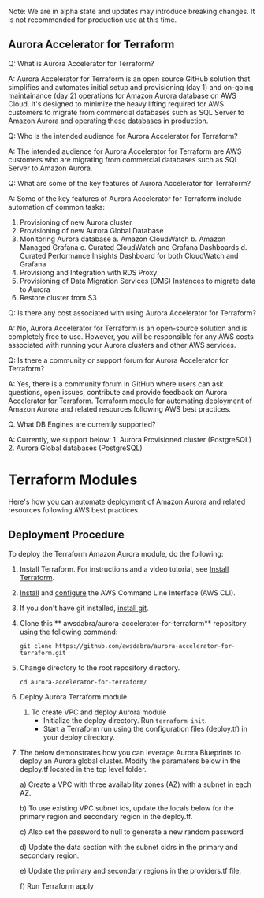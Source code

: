 Note: We are in alpha state and updates may introduce breaking changes. It is not recommended for production use at this time.

## Aurora Accelerator for Terraform

Q: What is Aurora Accelerator for Terraform? 

A: Aurora Accelerator for Terraform is an open source GitHub solution that simplifies and automates initial setup and provisioning (day 1) and on-going maintainance (day 2) operations for [Amazon Aurora](https://aws.amazon.com/rds/aurora/) database on AWS Cloud. It's designed to minimize the heavy lifting required for AWS customers to migrate from commercial databases such as SQL Server to Amazon Aurora and operating these databases in production.


Q: Who is the intended audience for Aurora Accelerator for Terraform? 

A: The intended audience for Aurora Accelerator for Terraform are AWS customers who are migrating from commercial databases such as SQL Server to Amazon Aurora.


Q: What are some of the key features of Aurora Accelerator for Terraform? 

A: Some of the key features of Aurora Accelerator for Terraform include automation of common tasks:
   1. Provisioning of new Aurora cluster
   2. Provisioning of new Aurora Global Database
   3. Monitoring Aurora database 
   	a. Amazon CloudWatch
   	b. Amazon Managed Grafana
	c. Curated CloudWatch and Grafana Dashboards
	d. Curated Performance Insights Dashboard for both CloudWatch and Grafana
   4. Provisiong and Integration with RDS Proxy
   5. Provisioning of Data Migration Services (DMS) Instances to migrate data to Aurora
   6. Restore cluster from S3


Q: Is there any cost associated with using Aurora Accelerator for Terraform? 

A: No, Aurora Accelerator for Terraform is an open-source solution and is completely free to use. However, you will be responsible for any AWS costs associated with running your Aurora clusters and other AWS services.


Q: Is there a community or support forum for Aurora Accelerator for Terraform? 

A: Yes, there is a community forum in GitHub where users can ask questions, open issues, contribute and provide feedback on Aurora Accelerator for Terraform. Terraform module for automating deployment of Amazon Aurora and related resources following AWS best practices.

Q. What DB Engines are currently supported?

A: Currently, we support below: 
    1. Aurora Provisioned cluster (PostgreSQL)
    2. Aurora Global databases (PostgreSQL)


# Terraform Modules

Here's how you can automate deployment of Amazon Aurora and related resources following AWS best practices.


## Deployment Procedure

To deploy the Terraform Amazon Aurora module, do the following:

1. Install Terraform. For instructions and a video tutorial, see [Install Terraform](https://learn.hashicorp.com/tutorials/terraform/install-cli).

2. [Install](https://docs.aws.amazon.com/cli/latest/userguide/install-cliv2.html) and [configure](https://docs.aws.amazon.com/cli/latest/userguide/cli-configure-quickstart.html) the AWS Command Line Interface (AWS CLI).

3. If you don't have git installed, [install git](https://git-scm.com/book/en/v2/Getting-Started-Installing-Git).

4. Clone this ** awsdabra/aurora-accelerator-for-terraform** repository using the following command:

   `git clone https://github.com/awsdabra/aurora-accelerator-for-terraform.git`

5. Change directory to the root repository directory.

   `cd aurora-accelerator-for-terraform/`


6. Deploy Aurora Terraform module.
   1. To create VPC and deploy Aurora module
      - Initialize the deploy directory. Run `terraform init`.
      - Start a Terraform run using the configuration files (deploy.tf) in your deploy directory. 

7. The below demonstrates how you can leverage Aurora Blueprints to deploy an Aurora global cluster. Modify the paramaters below in the deploy.tf located in the top level folder. 

	a) Create a VPC with three availability zones (AZ) with a subnet in each AZ. 

	b) To use existing VPC subnet ids, update the locals below for the primary region and secondary region in the deploy.tf.   

	c) Also set the password to null to generate a new random password

	d) Update the data section with the subnet cidrs in the primary and secondary region. 

	e) Update the primary and secondary regions in the providers.tf file.  

	f) Run Terraform apply




